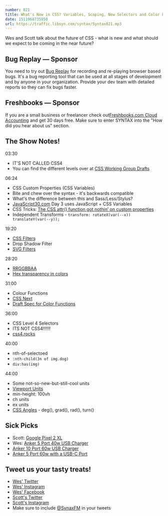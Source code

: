 ```yaml
---
number: 021
title: What's New in CSS? Variables, Scoping, New Selectors and Color Functions
date: 1511968735950
url: https://traffic.libsyn.com/syntax/Syntax021.mp3
---
```


Wes and Scott talk about the future of CSS - what is new and what should we expect to be coming in the near future?

## Bug Replay — Sponsor

You need to try out [Bug Replay](https://www.bugreplay.com/) for recording and re-playing browser based bugs. It's a  bug reporting tool that can be used at all stages of development and by anyone in your organization. Provide your dev team with detailed reports so they can fix bugs faster.

## Freshbooks — Sponsor

If you are a small business or freelancer check out[Freshbooks.com Cloud Accounting](https://freshbooks.com/syntax) and get 30 days free. Make sure to enter SYNTAX into the "How did you hear about us" section.

## The Show Notes!

03:30

* IT'S NOT CALLED CSS4
* You can find the different levels over at [CSS Working Group Drafts](https://drafts.csswg.org/)

06:24

* CSS Custom Properties (CSS Variables)
* Bite and chew over the syntax - it's backwards compatible
* What's the difference between this and Sass/Less/Stylus?
* [JavaScript30.com](https://JavaScript30.com) Day 3 uses JavaScript + CSS Variables
* CSS Tricks: [The CSS attr() function got nothin’ on custom properties](https://css-tricks.com/css-attr-function-got-nothin-custom-properties/)
* Independent Transforms - `transform: rotateX(var(--x)) translateY(var(--y));`

19:20

* [CSS Filters](https://developer.mozilla.org/en-US/docs/Web/CSS/filter)
* Drop Shadow Filter
* [SVG Filters](https://developer.mozilla.org/en-US/docs/Web/SVG/Applying_SVG_effects_to_HTML_content)

28:20

* [RRGGBBAA](https://hashnode.com/post/understanding-rrggbbaa-color-notation-cisvdr52x088fwt53h1drf6m2)
* [Hex transparency in colors](https://stackoverflow.com/questions/15852122/hex-transparency-in-colors)

31:00

* Colour Functions
* [CSS Next](http://cssnext.io/)
* [Draft Spec for Color Functions](https://drafts.csswg.org/css-color/#modifying-colors)

36:00

* CSS Level 4 Selectors
* ITS NOT CSS4!!!!!!
* [css4.rocks](http://css4.rocks/)

40:00

* nth-of-selectoed
* `:nth-child(3n of img.dog)`
* `div:has(img)`

44:00

* Some not-so-new-but-still-cool units
* [Viewport Units](https://css-tricks.com/fun-viewport-units/)
* min-height: 100vh
* ch units
* ex units
* [CSS Angles](https://developer.mozilla.org/en-US/docs/Web/CSS/angle) - deg(), grad(), rad(), turn()

## Sick Picks
* Scott: [Google Pixel 2 XL](https://store.google.com/product/pixel_2)
* Wes: [Anker 5 Port 40w USB Charger](http://amzn.to/2ng5LhZ)
* [Anker 10 Port 60w USB Charger](http://amzn.to/2AgOYjx)
* [Anker 5 Port 60w with a USB-C Port](http://amzn.to/2zOT03R)

## Tweet us your tasty treats!
* [Wes' Twitter](https://twitter.com/wesbos)
* [Wes' Instagram](https://www.instagram.com/wesbos/)
* [Wes' Facebook](https://www.facebook.com/wesbos.developer)
* [Scott's Twitter](https://twitter.com/stolinski)
* [Scott's Instagram](https://www.instagram.com/stolinski/)
* Make sure to include [@SynaxFM](https://twitter.com/SyntaxFM) in your tweets
